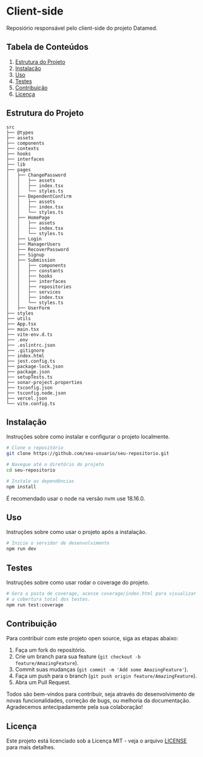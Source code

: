
# Client-side

Reposiório responsável pelo client-side do projeto Datamed.

## Tabela de Conteúdos

1. [Estrutura do Projeto](#estrutura-do-projeto)
2. [Instalação](#instalação)
3. [Uso](#uso)
4. [Testes](#testes)
5. [Contribuição](#contribuição)
6. [Licença](#licença)

## Estrutura do Projeto

```
src
├── @types
├── assets
├── components
├── contexts
├── hooks
├── interfaces
├── lib
├── pages
│   ├── ChangePassword
│   │   ├── assets
│   │   ├── index.tsx
│   │   └── styles.ts
│   ├── DependentConfirm
│   │   ├── assets
│   │   ├── index.tsx
│   │   └── styles.ts
│   ├── HomePage
│   │   ├── assets
│   │   ├── index.tsx
│   │   └── styles.ts
│   ├── Login
│   ├── ManagerUsers
│   ├── RecoverPassword
│   ├── Signup
│   ├── Submission
│   │   ├── components
│   │   ├── constants
│   │   ├── hooks
│   │   ├── interfaces
│   │   ├── repositories
│   │   ├── services
│   │   ├── index.tsx
│   │   └── styles.ts
│   ├── UserForm
├── styles
├── utils
├── App.tsx
├── main.tsx
├── vite-env.d.ts
├── .env
├── .eslintrc.json
├── .gitignore
├── index.html
├── jest.config.ts
├── package-lock.json
├── package.json
├── setupTests.ts
├── sonar-project.properties
├── tsconfig.json
├── tsconfig.node.json
├── vercel.json
└── vite.config.ts
```

## Instalação

Instruções sobre como instalar e configurar o projeto localmente.

```bash
# Clone o repositório
git clone https://github.com/seu-usuario/seu-repositorio.git

# Navegue até o diretório do projeto
cd seu-repositorio

# Instale as dependências
npm install
```

É recomendado usar o node na versão nvm use 18.16.0.

## Uso

Instruções sobre como usar o projeto após a instalação.

```bash
# Inicie o servidor de desenvolvimento
npm run dev
```

## Testes

Instruções sobre como usar rodar o coverage do projeto.

```bash
# Gera a pasta de coverage, acesse coverage/index.html para visualizar
# a cobertura total dos testes.
npm run test:coverage
```

## Contribuição

Para contribuir com este projeto open source, siga as etapas abaixo:

1. Faça um fork do repositório.
2. Crie um branch para sua feature (`git checkout -b feature/AmazingFeature`).
3. Commit suas mudanças (`git commit -m 'Add some AmazingFeature'`).
4. Faça um push para o branch (`git push origin feature/AmazingFeature`).
5. Abra um Pull Request.

Todos são bem-vindos para contribuir, seja através do desenvolvimento de novas funcionalidades, correção de bugs, ou melhoria da documentação. Agradecemos antecipadamente pela sua colaboração!

## Licença

Este projeto está licenciado sob a Licença MIT - veja o arquivo [LICENSE](LICENSE) para mais detalhes.
